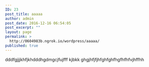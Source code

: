 ```yaml
---
ID: 23
post_title: aaaaa
author: admin
post_date: 2016-12-16 06:54:05
post_excerpt: ""
layout: page
permalink: >
  http://0604983b.ngrok.io/wordpress/aaaaa/
published: true
---
```

dddfgjjjkhfjkhdddhgdmgcjfujfff kjbkk ghgjhfjfjhfghfghfhgfhfhfvjhffhh